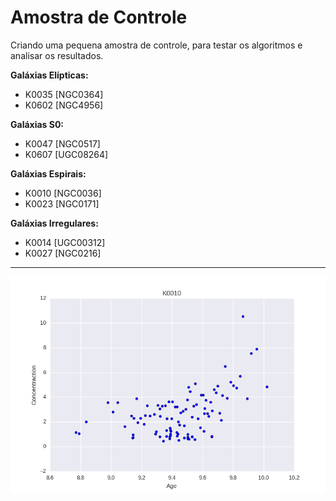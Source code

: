 # Amostra de Controle

Criando uma pequena amostra de controle, para testar os algoritmos e analisar os resultados.

**Galáxias Elípticas:**
* K0035 [NGC0364]
* K0602 [NGC4956]

**Galáxias S0:**
* K0047 [NGC0517]
* K0607 [UGC08264]

**Galáxias Espirais:**
* K0010 [NGC0036]
* K0023 [NGC0171]

**Galáxias Irregulares:**
* K0014 [UGC00312]
* K0027 [NGC0216]

***

![K0010](https://github.com/pnovais/califa2.0/blob/master/control_sample/figures/concentracao/galK0010_concentration_age.png)
